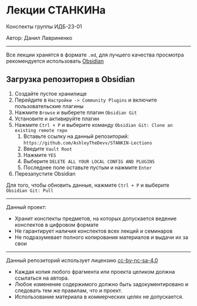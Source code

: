 # Лекции СТАНКИНа
Конспекты группы ИДБ-23-01

Автор: Данил Лавриненко
- - -
Все лекции хранятся в формате `.md`, для лучшего качества просмотра рекомендуется использовать [Obsidian](https://obsidian.md)

## Загрузка репозитория в Obsidian
1. Создайте пустое хранилище
2. Перейдите в `Настройки -> Community Plugins` и включите пользовательские плагины
3. Нажмите `Browse` и выберете плагин `Obsidian Git`
4. Установите и активируйте плагин
5. Нажмите `Ctrl + P` и выберите команду `Obsidian Git: Clone an existing remote repo`
	1. Вставьте ссылку на данный репозиторий: `https://github.com/AshleyTheDevv/STANKIN-Lections`
	2. Введите `Vault Root`
	3. Нажмите `YES`
	4. Выберите `DELETE ALL YOUR LOCAL CONFIG AND PLUGINS`
	5. Последнее поле оставьте пустым и нажмите `Enter`
6. Перезапустите Obsidian

Для того, чтобы обновить данные, нажмите `Ctrl + P` и выберите `Obsidian Git: Pull`
- - -
Данный проект:
- Хранит конспекты предметов, на которых допускается ведение конспектов в цифровом формате
- Не гарантирует наличия конспектов всех лекций и семинаров
- Не подразумевает полного копирования материалов и выдачи их за свои
- - -
Данный репозиторий использует лицензию [cc-by-nc-sa-4.0](http://creativecommons.org/licenses/by-nc-sa/4.0/)
- Каждая копия любого фрагмента или проекта целиком должна ссылаться на автора.
- Любое изменение содержимого должно быть задокументировано и следовать тем же правилам, что и проект.
- Использование материала в коммерческих целях не допускается.
